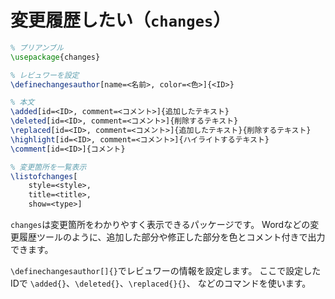 # 変更履歴したい（`changes`）

```latex
% プリアンブル
\usepackage{changes}

% レビュワーを設定
\definechangesauthor[name=<名前>, color=<色>]{<ID>}

% 本文
\added[id=<ID>, comment=<コメント>]{追加したテキスト}
\deleted[id=<ID>, comment=<コメント>]{削除するテキスト}
\replaced[id=<ID>, comment=<コメント>]{追加したテキスト}{削除するテキスト}
\highlight[id=<ID>, comment=<コメント>]{ハイライトするテキスト}
\comment[id=<ID>]{コメント}

% 変更箇所を一覧表示
\listofchanges[
    style=<style>,
    title=<title>,
    show=<type>]
```

`changes`は変更箇所をわかりやすく表示できるパッケージです。
Wordなどの変更履歴ツールのように、追加した部分や修正した部分を色とコメント付きで出力できます。

`\definechangesauthor[]{}`でレビュワーの情報を設定します。
ここで設定したIDで
`\added{}`、`\deleted{}`、`\replaced{}{}`、
などのコマンドを使います。
